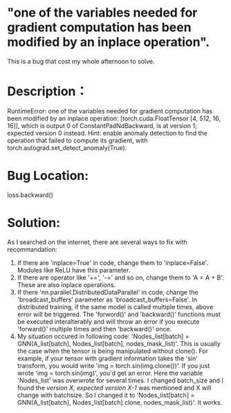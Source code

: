 # "one of the variables needed for gradient computation has been modified by an inplace operation".  

This is a bug that cost my whole afternoon to solve.  

# Description：  
RuntimeError: one of the variables needed for gradient computation has been modified by an inplace operation: [torch.cuda.FloatTensor [4, 512, 16, 16]], which is output 0 of ConstantPadNdBackward, is at version 1; expected version 0 instead. Hint: enable anomaly detection to find the operation that failed to compute its gradient, with torch.autograd.set_detect_anomaly(True).  

# Bug Location:
loss.backward()  

# Solution:  
As I searched on the internet, there are several ways to fix with recommandation:  

1. If there are 'inplace=True' in code, change them to 'inplace=False'. Modules like ReLU have this parameter.
2. If there are operator like '+=', '-=' and so on, change them to 'A = A + B'. These are also inplace operations.
3. If there 'nn.parallel.DistributedDataParallel' in code, change the 'broadcast_buffers' parameter as 'broadcast_buffers=False'. In distributed training, if the same model is called multiple times, above error will be triggered. The 'forword()' and 'backward()' functions must be executed interalterably and will throw an error if you execute 'forward()' multiple times and then 'backward()' once. 
4. My situation occured in following code: 'Nodes_list[batch] = GNN(A_list[batch], Nodes_list[batch], nodes_mask_list)'. This is usually the case when the tensor is being manipulated without clone(). For example, if your tensor with gradient information takes the 'sin' transform, you would write 'img = torch.sin(img.clone())'. If you just wrote 'img = torch.sin(img)', you'd get an error. Here the variable 'Nodes_list' was overwrote for several times. I changed batch_size and I found the *version X, expected version X-1* was mentioned and X will change with batchsize. So I changed it to 'Nodes_list[batch] = GNN(A_list[batch], Nodes_list[batch].clone, nodes_mask_list)'. It works.
